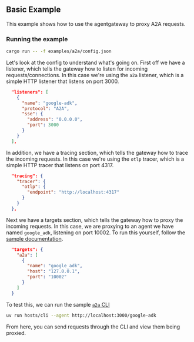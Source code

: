 ## Basic Example

This example shows how to use the agentgateway to proxy A2A requests.

### Running the example

```bash
cargo run -- -f examples/a2a/config.json
```

Let's look at the config to understand what's going on. First off we have a listener, which tells the gateway how to listen for incoming requests/connections. In this case we're using the `a2a` listener, which is a simple HTTP listener that listens on port 3000.

```json
  "listeners": [
    {
      "name": "google-adk",
      "protocol": "A2A",
      "sse": {
        "address": "0.0.0.0",
        "port": 3000
      }
    }
  ],
```

In addition, we have a tracing section, which tells the gateway how to trace the incoming requests. In this case we're using the `otlp` tracer, which is a simple HTTP tracer that listens on port 4317.

```json
  "tracing": {
    "tracer": {
      "otlp": {
        "endpoint": "http://localhost:4317"
      }
    }
  },
```

Next we have a targets section, which tells the gateway how to proxy the incoming requests.
In this case, we are proxying to an agent we have named `google_adk`, listening on port 10002.
To run this yourself, follow the [sample documentation](https://github.com/google/A2A/tree/main/samples/python/agents/google_adk).

```json
  "targets": {
    "a2a": [
      {
        "name": "google_adk",
        "host": "127.0.0.1",
        "port": "10002"
      }
    ]
  }
```

To test this, we can run the sample [`a2a` CLI](https://github.com/google/A2A/tree/main/samples/python/hosts/cli)

```bash
uv run hosts/cli --agent http://localhost:3000/google-adk
```

From here, you can send requests through the CLI and view them being proxied.
